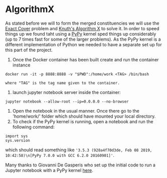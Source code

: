 # AlgorithmX

As stated before we will to form the merged constituencies we will use the [Exact Cover](https://en.wikipedia.org/wiki/Exact_cover) problem and [Knuth's Algorithm X](https://en.wikipedia.org/wiki/Knuth%27s_Algorithm_X) to solve it. In order to speed things up we found taht using a [PyPy](https://en.wikipedia.org/wiki/PyPy) kernel sped things up considerably (up to 7 times fast for some of the larger problems). As the PyPy kernel is a different implementation of Python we needed to have a separate set up for this part of the project.

1. Once the Docker container has been built create and run the container instance 
```
docker run -it -p 8888:8888 -v "$PWD":/home/work <TAG> /bin/bash
```
    where "TAG" is the tag name given to the container.
1. launch jupyter notebook server inside the container: 
```
jupyter notebook --allow-root --ip=0.0.0.0 --no-browser
```
1. Open the notebook in the usual manner. Once there go to the 'home/work/' folder which should have mounted your local directory.
1. To check if the PyPy kernel is running, open a notebook and run the following command:
```
import sys
sys.version
```
which should read something like `'3.5.3 (928a4f70d3de, Feb 08 2019, 10:42:58)\n[PyPy 7.0.0 with GCC 6.2.0 20160901]'`.


Many thanks to Giovanni De Gasperis who set up the initial code to run a Jupyter notebook with a PyPy kernel [here](https://github.com/giodegas/docker-pypy-jupyter). 